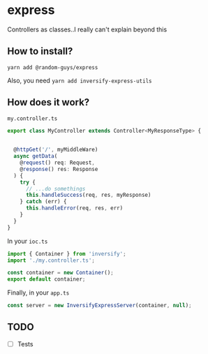 # express

Controllers as classes..I really can't explain beyond this

## How to install?
`yarn add @random-guys/express`

Also, you need
`yarn add inversify-express-utils`

## How does it work?
`my.controller.ts`
```ts
export class MyController extends Controller<MyResponseType> {
  

  @httpGet('/', myMiddleWare)
  async getData(
    @request() req: Request,
    @response() res: Response 
  ) {
    try {
      // ...do somethings
      this.handleSuccess(req, res, myResponse)
    } catch (err) {
      this.handleError(req, res, err)
    }
  }
}
```

In your `ioc.ts`
```ts
import { Container } from 'inversify';
import './my.controller.ts';

const container = new Container();
export default container;
```

Finally, in your `app.ts`
```ts
const server = new InversifyExpressServer(container, null);
```

## TODO
- [ ] Tests